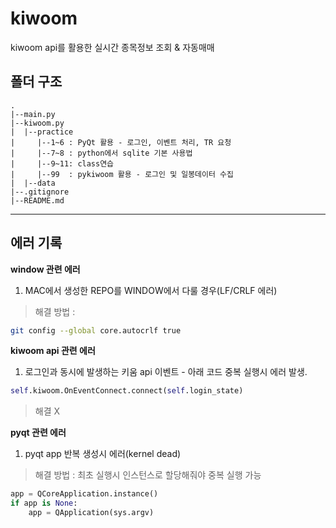 # kiwoom
kiwoom api를 활용한 실시간 종목정보 조회 & 자동매매 

## 폴더 구조
```
.
|--main.py
|--kiwoom.py
|  |--practice
|     |--1~6 : PyQt 활용 - 로그인, 이벤트 처리, TR 요청
|     |--7~8 : python에서 sqlite 기본 사용법
|     |--9~11: class연습
|     |--99  : pykiwoom 활용 - 로그인 및 일봉데이터 수집
|  |--data
|--.gitignore
|--README.md
```
---

## 에러 기록
**window 관련 에러**
1. MAC에서 생성한 REPO를 WINDOW에서 다룰 경우(LF/CRLF 에러)
> 해결 방법 : 
```zsh
git config --global core.autocrlf true
```

**kiwoom api 관련 에러**
1. 로그인과 동시에 발생하는 키움 api 이벤트 - 아래 코드 중복 실행시 에러 발생.
```python
self.kiwoom.OnEventConnect.connect(self.login_state)
```
> 해결 X

**pyqt 관련 에러**
1. pyqt app 반복 생성시 에러(kernel dead)
> 해결 방법 : 최초 실행시 인스턴스로 할당해줘야 중복 실행 가능
```python
app = QCoreApplication.instance()
if app is None:
    app = QApplication(sys.argv)
```

